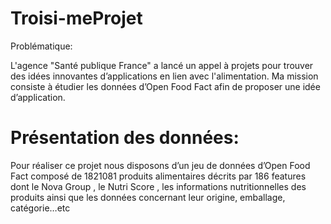 # Troisi-meProjet
Problématique:

L'agence "Santé publique France" a lancé un appel à projets pour trouver des idées innovantes d’applications en lien avec l'alimentation.
Ma mission consiste à étudier les données d’Open Food Fact afin de proposer une idée d’application.

# Présentation des données:
Pour réaliser ce projet nous disposons d’un jeu de données d’Open Food Fact composé de 1821081 produits alimentaires décrits par 186 features dont le Nova Group , le Nutri Score , les informations nutritionnelles des produits ainsi que les données concernant leur origine, emballage, catégorie…etc





